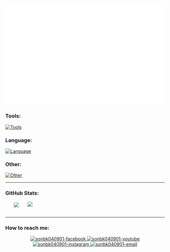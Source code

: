 
<a><img src="sonle040901.svg"></a>
---

### Tools:
[![Tools](https://skillicons.dev/icons?i=vscode,idea,eclipse,docker)]([https://skillicons.dev](https://skillicons.dev/icons?i=vscode,idea,eclipse,docker))
### Language:
[![Language](https://skillicons.dev/icons?i=html,sass,css,js,ts,react,nodejs,java,spring,hibernate,php,c,mysql,mongodb)]([https://skillicons.dev](https://skillicons.dev/icons?i=html,sass,css,js,ts,react,nodejs,java,spring,hibernate,php,c,mysql,mongodb))
### Other:
[![Other](https://skillicons.dev/icons?i=linux,codepen,git,postman,github,heroku,emacs,latex,regex,svg)]([https://skillicons.dev](https://skillicons.dev/icons?i=linux,codepen,git,postman,github,heroku,emacs,latex,regex,svg))

---
### GitHub Stats:

<div align=center>
  <a href="#" title="sonbk040901">
    <img width="315" align="center" src="https://github-readme-stats.vercel.app/api/top-langs/?username=sonbk040901&hide=c%23,powershell,Mathematica,Ruby,Objective-C,Objective-C%2b%2b,Cuda&title_color=61dafb&text_color=ffffff&icon_color=61dafb&bg_color=20232a&langs_count=8&layout=compact&border_color=61dafb&hide_border=true" />
  </a>
  <a href="#" title="sonbk040901">
    <img align="right" width="434" src="https://github-readme-stats.vercel.app/api?username=sonbk040901&show_icons=true&theme=react&border_color=61dafb&hide_border=true" />
  </a>
</div>
<br>

---
### How to reach me:
<div align="center">    
  <a href="https://fb.me/bk04092001" target="_blank">
    <img height="64" width="64" src="https://media.giphy.com/media/xpUtJjsEFZk7EcwPLs/giphy.gif" alt="sonbk040901-facebook" />
  </a>
  <a href="https://www.youtube.com/channel/UCL8HXTHfAvq7q08xMXBiKRA" target="_blank">
    <img height="64" width="64" src="https://media.giphy.com/media/fVtghR89I5E9ZAHSsZ/giphy.gif" alt="sonbk040901-youtube" />
  </a>
  <a href="https://instagram.com/son_le.4901" target="_blank">
    <img height="64" width="64" src="https://media.giphy.com/media/jqVUX17Ze8mw0nXBbJ/giphy.gif" alt="sonbk040901-instagram" />
  </a>
  <a href="mailto:leducson007@gmail.com" target="top">
    <img height="64" width="64" src="https://media.giphy.com/media/QuI2G48pcj20qNHE3f/giphy.gif" alt="sonbk040901-email" />
  </a>
</div>
<!--**sonbk040901/sonbk040901** is a ✨ _special_ ✨ repository because its `README.md` (this file) appears on your GitHub profile.
Here are some ideas to get you started:
- 🔭 I’m currently working on ...
- 👯 I’m looking to collaborate on ...
- 🤔 I’m looking for help with ...
- 💬 Ask me about ...
- 📫 How to reach me: ...
- 😄 Pronouns: ...
- ⚡ Fun fact: ...-->

[SOICT-RHUST]: https://soict.hust.edu.vn/

[Facebook]: https://fb.me/bk04092001
